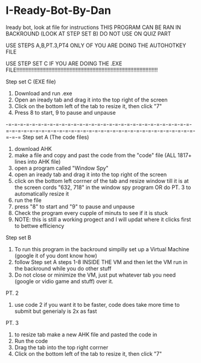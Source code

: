 # I-Ready-Bot-By-Dan
Iready bot, look at file for instructions
THIS PROGRAM CAN BE RAN IN BACKROUND (LOOK AT STEP SET B)
DO NOT USE ON QUIZ PART

USE STEPS A,B,PT.3,PT4 ONLY OF YOU ARE DOING THE AUTOHOTKEY FILE

USE STEP SET C IF YOU ARE DOING THE .EXE FILE!!!!!!!!!!!!!!!!!!!!!!!!!!!!!!!!!!!!!!!!!!!!!!!!!!!!!!!!!!!!!!!!!!!!!!!!!!!!!!!!!!!!!!!!!!!!!




Step set C (EXE file)
1. Download and run .exe
2. Open an iready tab and drag it into the top right of the screen
3. Click on the bottom left of the tab to resize it, then click "7"
4. Press 8 to start, 9 to pause and unpause






-=-=-=-=-=-=-=-=-=-=-=-=-=-=-=-=-=-=-=-=-=-=-=-=-=-=-=-=-=-=-=-=-=-=-=-=-=-=-=-=-=-=-=-=-=-=-=-=-=-=-=-=-=-=-=-=-=-=-=-=-=-=-=-=-=-=
Step set A (The code files)
1. download AHK
2. make a file and copy and past the code from the "code" file (ALL 1817+ lines into AHK file)
3. open a program called "Window Spy"
5. open an iready tab and drag it into the top right of the screen
6. click on the bottom left corrner of the tab and resize window till it is at the screen cords "632, 718" in the window spy program OR do PT. 3 to automatically resize it
7. run the file
8. press "8" to start and "9" to pause and unpause
9. Check the program every cupple of minuts to see if it is stuck
10. NOTE: this is still a working progect and I will updat where it clicks first to bettwe efficiency

Step set B
1. To run this program in the backround simpilly set up a Virtual Machine (google it of you dont know how)
2. follow Step set A steps 1-8 INSIDE THE VM and then let the VM run in the backround while you do other stuff
3. Do not close or minimize the VM, just put whatever tab you need (google or vidio game and stuff) over it.

PT. 2
1. use code 2 if you want it to be faster, code does take more time to submit but generialy is 2x as fast 

PT. 3
1. to resize tab make a new AHK file and pasted the code in
2. Run the code
3. Drag the tab into the top right corrner
4. Click on the bottom left of the tab to resize it, then click "7"
